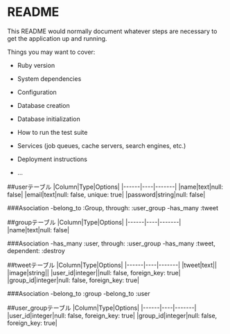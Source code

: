 # README

This README would normally document whatever steps are necessary to get the
application up and running.

Things you may want to cover:

* Ruby version

* System dependencies

* Configuration

* Database creation

* Database initialization

* How to run the test suite

* Services (job queues, cache servers, search engines, etc.)

* Deployment instructions

* ...

##userテーブル
|Column|Type|Options|
|------|----|-------|
|name|text|null: false|
|email|text|null: false, unique: true|
|password|string|null: false|

###Asociation
-belong_to :Group, through: :user_group
-has_many :tweet

##groupテーブル
|Column|Type|Options|
|------|----|-------|
|name|text|null: false|

###Asociation
-has_many :user, through: :user_group
-has_many :tweet, dependent: :destroy

##tweetテーブル
|Column|Type|Options|
|------|----|-------|
|tweet|text||
|image|string||
|user_id|integer||null: false, foreign_key: true|
|group_id|integer|null: false, foreign_key: true|

###Asociation
-belong_to :group
-belong_to :user

##user_groupテーブル
|Column|Type|Options|
|------|----|-------|
|user_id|integer|null: false, foreign_key: true|
|group_id|integer|null: false, foreign_key: true|
